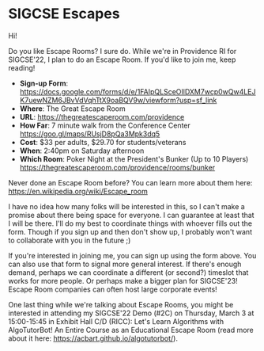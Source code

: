 # SIGCSE Escapes

Hi!

Do you like Escape Rooms? I sure do. While we're in Providence RI for SIGCSE'22, I plan to do an Escape Room. If you'd like to join me, keep reading!

* **Sign-up Form**: <https://docs.google.com/forms/d/e/1FAIpQLSceOIlDXM7wcp0wQw4LEJK7uewNZM6JBvVdVqhTtX9oaBQV9w/viewform?usp=sf_link>
* **Where**: The Great Escape Room
* **URL**: <https://thegreatescaperoom.com/providence>
* **How Far**: 7 minute walk from the Conference Center <https://goo.gl/maps/RUsjD8pQa3Mpk3dq5>
* **Cost**: $33 per adults, $29.70 for students/veterans
* **When**: 2:40pm on Saturday afternoon
* **Which Room**: Poker Night at the President's Bunker (Up to 10 Players) <https://thegreatescaperoom.com/providence/rooms/bunker>

Never done an Escape Room before? You can learn more about them here: <https://en.wikipedia.org/wiki/Escape_room>

I have no idea how many folks will be interested in this, so I can't make a promise about there being space for everyone. I can guarantee at least that I will be there. I'll do my best to coordinate things with whoever fills out the form. Though if you sign up and then don't show up, I probably won't want to collaborate with you in the future ;)

If you're interested in joining me, you can sign up using the form above. You can also use that form to signal more general interest. If there's enough demand, perhaps we can coordinate a different (or second?) timeslot that works for more people. Or perhaps make a bigger plan for SIGCSE'23! Escape Room companies can often host large corporate events!

One last thing while we're talking about Escape Rooms, you might be interested in attending my SIGCSE'22 Demo (#2C) on Thursday, March 3 at 15:00-15:45 in Exhibit Hall C/D (RICC): Let's Learn Algorithms with AlgoTutorBot! An Entire Course as an Educational Escape Room (read more about it here: <https://acbart.github.io/algotutorbot/>).
